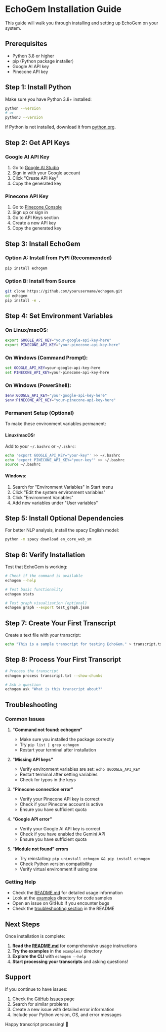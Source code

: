 # EchoGem Installation Guide

This guide will walk you through installing and setting up EchoGem on your system.

## Prerequisites

- Python 3.8 or higher
- pip (Python package installer)
- Google AI API key
- Pinecone API key

## Step 1: Install Python

Make sure you have Python 3.8+ installed:

```bash
python --version
# or
python3 --version
```

If Python is not installed, download it from [python.org](https://python.org).

## Step 2: Get API Keys

### Google AI API Key
1. Go to [Google AI Studio](https://makersuite.google.com/app/apikey)
2. Sign in with your Google account
3. Click "Create API Key"
4. Copy the generated key

### Pinecone API Key
1. Go to [Pinecone Console](https://app.pinecone.io/)
2. Sign up or sign in
3. Go to API Keys section
4. Create a new API key
5. Copy the generated key

## Step 3: Install EchoGem

### Option A: Install from PyPI (Recommended)

```bash
pip install echogem
```

### Option B: Install from Source

```bash
git clone https://github.com/yourusername/echogem.git
cd echogem
pip install -e .
```

## Step 4: Set Environment Variables

### On Linux/macOS:
```bash
export GOOGLE_API_KEY="your-google-api-key-here"
export PINECONE_API_KEY="your-pinecone-api-key-here"
```

### On Windows (Command Prompt):
```cmd
set GOOGLE_API_KEY=your-google-api-key-here
set PINECONE_API_KEY=your-pinecone-api-key-here
```

### On Windows (PowerShell):
```powershell
$env:GOOGLE_API_KEY="your-google-api-key-here"
$env:PINECONE_API_KEY="your-pinecone-api-key-here"
```

### Permanent Setup (Optional)

To make these environment variables permanent:

#### Linux/macOS:
Add to your `~/.bashrc` or `~/.zshrc`:
```bash
echo 'export GOOGLE_API_KEY="your-key"' >> ~/.bashrc
echo 'export PINECONE_API_KEY="your-key"' >> ~/.bashrc
source ~/.bashrc
```

#### Windows:
1. Search for "Environment Variables" in Start menu
2. Click "Edit the system environment variables"
3. Click "Environment Variables"
4. Add new variables under "User variables"

## Step 5: Install Optional Dependencies

For better NLP analysis, install the spacy English model:

```bash
python -m spacy download en_core_web_sm
```

## Step 6: Verify Installation

Test that EchoGem is working:

```bash
# Check if the command is available
echogem --help

# Test basic functionality
echogem stats

# Test graph visualization (optional)
echogem graph --export test_graph.json
```

## Step 7: Create Your First Transcript

Create a text file with your transcript:

```bash
echo "This is a sample transcript for testing EchoGem." > transcript.txt
```

## Step 8: Process Your First Transcript

```bash
# Process the transcript
echogem process transcript.txt --show-chunks

# Ask a question
echogem ask "What is this transcript about?"
```

## Troubleshooting

### Common Issues

1. **"Command not found: echogem"**
   - Make sure you installed the package correctly
   - Try `pip list | grep echogem`
   - Restart your terminal after installation

2. **"Missing API keys"**
   - Verify environment variables are set: `echo $GOOGLE_API_KEY`
   - Restart terminal after setting variables
   - Check for typos in the keys

3. **"Pinecone connection error"**
   - Verify your Pinecone API key is correct
   - Check if your Pinecone account is active
   - Ensure you have sufficient quota

4. **"Google API error"**
   - Verify your Google AI API key is correct
   - Check if you have enabled the Gemini API
   - Ensure you have sufficient quota

5. **"Module not found" errors**
   - Try reinstalling: `pip uninstall echogem && pip install echogem`
   - Check Python version compatibility
   - Verify virtual environment if using one

### Getting Help

- Check the [README.md](README.md) for detailed usage information
- Look at the [examples](examples/) directory for code samples
- Open an issue on GitHub if you encounter bugs
- Check the [troubleshooting section](README.md#troubleshooting) in the README

## Next Steps

Once installation is complete:

1. **Read the [README.md](README.md)** for comprehensive usage instructions
2. **Try the examples** in the `examples/` directory
3. **Explore the CLI** with `echogem --help`
4. **Start processing your transcripts** and asking questions!

## Support

If you continue to have issues:

1. Check the [GitHub Issues](https://github.com/yourusername/echogem/issues) page
2. Search for similar problems
3. Create a new issue with detailed error information
4. Include your Python version, OS, and error messages

Happy transcript processing! 🎯
